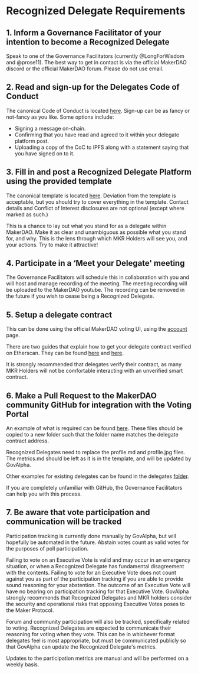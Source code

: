 # Recognized Delegate Requirements

## 1. Inform a Governance Facilitator of your intention to become a Recognized Delegate

Speak to one of the Governance Facilitators (currently @LongForWisdom and @prose11). The best way to get in contact is via the official MakerDAO discord or the official MakerDAO forum. Please do not use email.

## 2. Read and sign-up for the Delegates Code of Conduct

The canonical Code of Conduct is located [here](https://forum.makerdao.com/t/recognised-delegate-code-of-conduct/9384). Sign-up can be as fancy or not-fancy as you like. Some options include:

* Signing a message on-chain.
* Confirming that you have read and agreed to it within your delegate platform post.
* Uploading a copy of the CoC to IPFS along with a statement saying that you have signed on to it.

## 3. Fill in and post a Recognized Delegate Platform using the provided template

The canonical template is located [here](https://forum.makerdao.com/t/recognised-delegate-initial-template/8989). Deviation from the template is acceptable, but you should try to cover everything in the template. Contact details and Conflict of Interest disclosures are not optional (except where marked as such.)

This is a chance to lay out what you stand for as a delegate within MakerDAO. Make it as clear and unambiguous as possible what you stand for, and why. This is the lens through which MKR Holders will see you, and your actions. Try to make it attractive!

## 4. Participate in a ‘Meet your Delegate' meeting

The Governance Facilitators will schedule this in collaboration with you and will host and manage recording of the meeting. The meeting recording will be uploaded to the MakerDAO youtube. The recording can be removed in the future if you wish to cease being a Recognized Delegate.

## 5. Setup a delegate contract

This can be done using the official MakerDAO voting UI, using the [account](https://vote.makerdao.com/account?network=mainnet) page.

There are two guides that explain how to get your delegate contract verified on Etherscan. They can be found [here](https://dux.makerdao.network/Verifying-a-delegate-contract-on-Etherscan-df677c604ac94911ae071fedc6a98ed2) and [here](https://github.com/brianmcmichael/makerdao-stuff/blob/master/VerifyVoteDelegate.md).

It is strongly recommended that delegates verify their contract, as many MKR Holders will not be comfortable interacting with an unverified smart contract.

## 6. Make a Pull Request to the MakerDAO community GitHub for integration with the Voting Portal

An example of what is required can be found [here](https://github.com/makerdao/community/tree/master/governance/delegates/template). These files should be copied to a new folder such that the folder name matches the delegate contract address.

Recognized Delegates need to replace the profile.md and profile.jpg files. The metrics.md should be left as it is in the template, and will be updated by GovAlpha.

Other examples for existing delegates can be found in the delegates [folder](https://github.com/makerdao/community/tree/master/governance/delegates).

If you are completely unfamiliar with GitHub, the Governance Facilitators can help you with this process.

## 7. Be aware that vote participation and communication will be tracked

Participation tracking is currently done manually by GovAlpha, but will hopefully be automated in the future. Abstain votes count as valid votes for the purposes of poll participation.

Failing to vote on an Executive Vote is valid and may occur in an emergency situation, or when a Recognized Delegate has fundamental disagreement with the contents. Failing to vote for an Executive Vote does not count against you as part of the participation tracking if you are able to provide sound reasoning for your abstention. The outcome of an Executive Vote will have no bearing on participation tracking for that Executive Vote. GovAlpha strongly recommends that Recognized Delegates and MKR holders consider the security and operational risks that opposing Executive Votes poses to the Maker Protocol.

Forum and community participation will also be tracked, specifically related to voting. Recognized Delegates are expected to communicate their reasoning for voting when they vote. This can be in whichever format delegates feel is most appropriate, but must be communicated publicly so that GovAlpha can update the Recognized Delegate's metrics.

Updates to the participation metrics are manual and will be performed on a weekly basis.